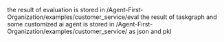the result of evaluation is stored in /Agent-First-Organization/examples/customer_service/eval
the result of taskgraph and some customized ai agent is stored in /Agent-First-Organization/examples/customer_service/ as json and pkl
